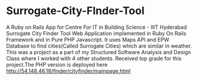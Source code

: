 # Surrogate-City-FInder-Tool
A Ruby on Rails App for Centre For IT in Building Science - IIIT Hyderabad
Surrogate City Finder Tool  Web Application implemented in Ruby On Rails Framework and in Pure PHP Javascript. It uses Maps API and EPW Database to find cities(Called Surrogate Cities) which are similar in weather. This was a project as a part of my Structured Software Analysis and Design Class where I worked with 4 other students. Received top grade for this project.The PHP version is deployed here http://54.148.46.18/finder/cityfinder/mainpage.html

